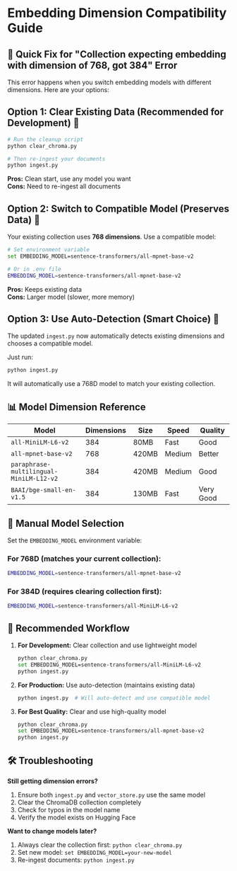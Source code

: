 # Embedding Dimension Compatibility Guide

## 🎯 Quick Fix for "Collection expecting embedding with dimension of 768, got 384" Error

This error happens when you switch embedding models with different dimensions. Here are your options:

## Option 1: Clear Existing Data (Recommended for Development) 🧹

```bash
# Run the cleanup script
python clear_chroma.py

# Then re-ingest your documents
python ingest.py
```

**Pros:** Clean start, use any model you want  
**Cons:** Need to re-ingest all documents  

## Option 2: Switch to Compatible Model (Preserves Data) 🔄

Your existing collection uses **768 dimensions**. Use a compatible model:

```bash
# Set environment variable
set EMBEDDING_MODEL=sentence-transformers/all-mpnet-base-v2

# Or in .env file
EMBEDDING_MODEL=sentence-transformers/all-mpnet-base-v2
```

**Pros:** Keeps existing data  
**Cons:** Larger model (slower, more memory)

## Option 3: Use Auto-Detection (Smart Choice) 🤖

The updated `ingest.py` now automatically detects existing dimensions and chooses a compatible model.

Just run:
```bash
python ingest.py
```

It will automatically use a 768D model to match your existing collection.

## 📊 Model Dimension Reference

| Model | Dimensions | Size | Speed | Quality |
|-------|------------|------|-------|---------|
| `all-MiniLM-L6-v2` | 384 | 80MB | Fast | Good |
| `all-mpnet-base-v2` | 768 | 420MB | Medium | Better |
| `paraphrase-multilingual-MiniLM-L12-v2` | 384 | 420MB | Medium | Good |
| `BAAI/bge-small-en-v1.5` | 384 | 130MB | Fast | Very Good |

## 🔧 Manual Model Selection

Set the `EMBEDDING_MODEL` environment variable:

### For 768D (matches your current collection):
```bash
EMBEDDING_MODEL=sentence-transformers/all-mpnet-base-v2
```

### For 384D (requires clearing collection first):
```bash
EMBEDDING_MODEL=sentence-transformers/all-MiniLM-L6-v2
```

## 🚀 Recommended Workflow

1. **For Development:** Clear collection and use lightweight model
   ```bash
   python clear_chroma.py
   set EMBEDDING_MODEL=sentence-transformers/all-MiniLM-L6-v2
   python ingest.py
   ```

2. **For Production:** Use auto-detection (maintains existing data)
   ```bash
   python ingest.py  # Will auto-detect and use compatible model
   ```

3. **For Best Quality:** Clear and use high-quality model
   ```bash
   python clear_chroma.py
   set EMBEDDING_MODEL=sentence-transformers/all-mpnet-base-v2
   python ingest.py
   ```

## 🛠️ Troubleshooting

**Still getting dimension errors?**
1. Ensure both `ingest.py` and `vector_store.py` use the same model
2. Clear the ChromaDB collection completely
3. Check for typos in the model name
4. Verify the model exists on Hugging Face

**Want to change models later?**
1. Always clear the collection first: `python clear_chroma.py`
2. Set new model: `set EMBEDDING_MODEL=your-new-model`
3. Re-ingest documents: `python ingest.py`
